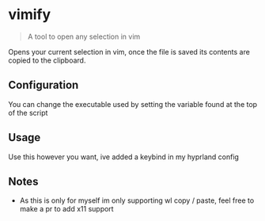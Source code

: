 # vimify
> A tool to open any selection in vim

Opens your current selection in vim, once the file is saved its contents are copied to the clipboard.

## Configuration

You can change the executable used by setting the variable found at the top of the script

## Usage

Use this however you want, ive added a keybind in my hyprland config

## Notes

- As this is only for myself im only supporting wl copy / paste, feel free to make a pr to add x11 support

